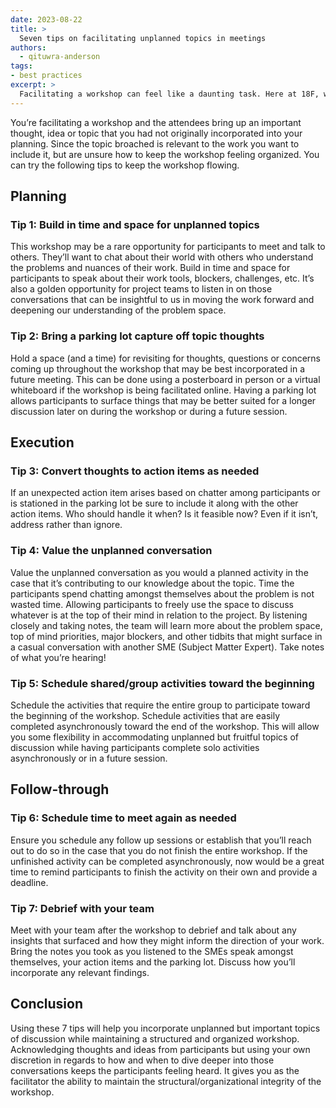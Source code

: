 ```yaml
---
date: 2023-08-22
title: >
  Seven tips on facilitating unplanned topics in meetings
authors: 
  - qituwra-anderson
tags: 
- best practices
excerpt: >
  Facilitating a workshop can feel like a daunting task. Here at 18F, we’ve identified seven tips to keep your workshop organized and flowing, despite unplanned scenarios.
---
```


You’re facilitating a workshop and the attendees bring up an important thought, idea or topic that you had not originally incorporated into your planning. Since the topic broached is relevant to the work you want to include it, but are unsure how to keep the workshop feeling organized.  You can try the following tips to keep the workshop flowing.

## Planning

### Tip 1: Build in time and space for unplanned topics 
This workshop may be a rare opportunity for participants to meet and talk to others. They’ll want to chat about their world with others who understand the problems and nuances of their work. Build in time and space for participants to speak about their work tools, blockers, challenges, etc. It’s also a golden opportunity for project teams to listen in on those conversations that can be insightful to us in moving the work forward and deepening our understanding of the problem space.

### Tip 2: Bring a parking lot capture off topic thoughts 
Hold a space (and a time) for revisiting for thoughts, questions or concerns coming up throughout the workshop that may be best incorporated in a future meeting. This can be done using a posterboard in person or a virtual whiteboard if the workshop is being facilitated online. Having a parking lot allows participants to surface things that may be better suited for a longer discussion later on during the workshop or during a future session. 

## Execution

### Tip 3: Convert thoughts to action items as needed 

If an unexpected action item arises based on chatter among participants or is stationed in the parking lot be sure to include it along with the other action items. Who should handle it when? Is it feasible now? Even if it isn’t, address rather than ignore.

### Tip 4: Value the unplanned conversation

Value the unplanned conversation as you would a planned activity in the case that it’s contributing to our knowledge about the topic. Time the participants spend chatting amongst themselves about the problem is not wasted time. Allowing participants to freely use the space to discuss whatever is at the top of their mind in relation to the project. By listening closely and  taking notes, the team will learn more about the problem space, top of mind priorities, major blockers, and other tidbits that might surface in a casual conversation with another SME (Subject Matter Expert). Take notes of what you’re hearing! 

### Tip 5: Schedule shared/group activities toward the beginning 
Schedule the activities that require the entire group to participate toward the beginning of the workshop. Schedule activities that are easily completed asynchronously toward the end of the workshop. This will allow you some flexibility in accommodating unplanned but fruitful topics of discussion while having participants complete solo activities asynchronously or in a future session.

## Follow-through

### Tip 6: Schedule time to meet again as needed
Ensure you schedule any follow up sessions or establish that you’ll reach out to do so in the case that you do not finish the entire workshop. If the unfinished activity can be completed asynchronously, now would be a great time to remind participants to finish the activity on their own and provide a deadline.

### Tip 7: Debrief with your team
Meet with your team after the workshop to debrief and talk about any insights that surfaced and how they might inform the direction of your work. Bring the notes you took as you listened to the SMEs speak amongst themselves, your action items and the parking lot. Discuss how you’ll incorporate any relevant findings. 

## Conclusion
Using these 7 tips will help you incorporate unplanned but important topics of discussion while maintaining a structured and organized workshop. Acknowledging thoughts and ideas from participants but using your own discretion in regards to how and when to dive deeper into those conversations keeps the participants feeling heard. It gives you as the facilitator the ability to maintain the structural/organizational integrity of the workshop.  
